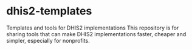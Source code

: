 # dhis2-templates
Templates and tools for DHIS2 implementations 
This repository is for sharing tools that can make DHIS2 implementations faster, cheaper and simpler, especially for nonprofits. 
